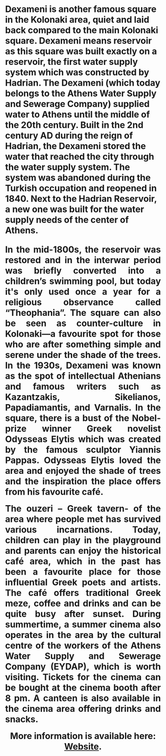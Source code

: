 <!-- Use the following commented lines to include monument coordinates and attributes (leave empty lines if the monument has no additional info)
37.97989 23.74336
History, Nature and surroundings, District History, Urban scenery
culture, cafes, history, entertainment, nature, archaeology, open-air cinema, square 
-->

<h1 align="center”>The Dexameni Square</h1>

<p align="justify" style="margin-top:20px;margin-bottom:20px;">
Dexameni is another famous square in the Kolonaki area, quiet and laid back compared to the main Kolonaki square. 
Dexameni means reservoir as this square was built exactly on a reservoir, the first water supply system which was constructed by Hadrian. 
The Dexameni (which today belongs to the Athens Water Supply and Sewerage Company) supplied water to Athens until the middle of the 20th century. 
Built in the 2nd century AD during the reign of Hadrian, the Dexameni stored the water that reached the city through the water supply system. 
The system was abandoned during the Turkish occupation and reopened in 1840. 
Next to the Hadrian Reservoir, a new one was built for the water supply needs of the center of Athens.
</p>

<p align="justify" style="margin-top:20px;margin-bottom:20px;">
In the mid-1800s, the reservoir was restored and in the interwar period was briefly converted into a children’s swimming pool, but today it's only used once a year for a religious observance called “Theophania”. The square can also be seen as counter-culture in Kolonaki—a favourite spot for those who are after something simple and serene under the shade of the trees. In the 1930s, Dexameni was known as the spot of intellectual Athenians and famous writers such as Kazantzakis, Sikelianos, Papadiamantis, and Varnalis. In the square, there is a bust of the Nobel-prize winner Greek novelist Odysseas Elytis which was created by the famous sculptor Yiannis Pappas. Odysseas Elytis loved the area and enjoyed the shade of trees and the inspiration the place offers from his favourite café.  
</p>

<p align="justify" style="margin-top:20px;margin-bottom:20px;">
The ouzeri – Greek tavern- of the area where people met has survived various incarnations. 
Today, children can play in the playground and parents can enjoy the historical café area, which in the past has been a favourite place for those influential Greek poets and artists. 
The café offers traditional Greek meze, coffee and drinks and can be quite busy after sunset. 
During summertime, a summer cinema also operates in the area by the cultural centre of the workers of the Athens Water Supply and Sewerage Company (EYDAP), which is worth visiting. 
Tickets for the cinema can be bought at the cinema booth after 8 pm. A canteen is also available in the cinema area offering drinks and snacks.
</p>

<p align="center" style="margin-top:20px;margin-bottom:20px;">
More information is available here: <a href="https://cinedexameni.gr/">Website</a>.
</p>
